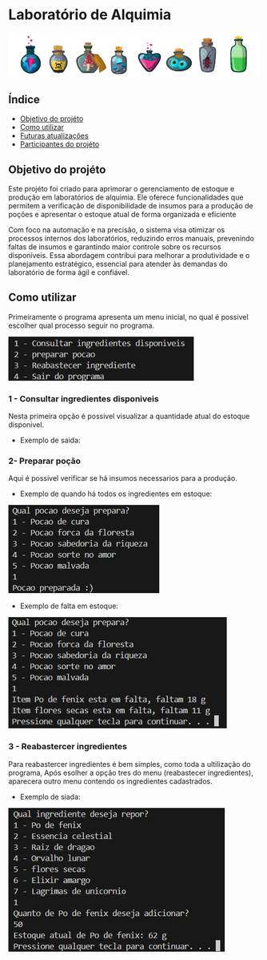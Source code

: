 # Laboratório de Alquimia
![poções](./poções.png)

## Índice
- <a href="#-Objetivo-do-projéto">Objetivo do projéto</a>
- <a href="#-Como-utilizar">Como utilizar</a>
- <a href="#-Futuras-atualizações">Futuras atualizações</a>
- <a href="#-Participantes-do-projéto">Participantes do projéto</a>

## Objetivo do projéto

Este projéto foi criado para aprimorar o gerenciamento de estoque e produção em laboratórios de alquimia. Ele oferece funcionalidades que permitem a verificação de disponibilidade de insumos para a produção de poções e apresentar o estoque atual de forma organizada e eficiente

Com foco na automação e na precisão, o sistema visa otimizar os processos internos dos laboratórios, reduzindo erros manuais, prevenindo faltas de insumos e garantindo maior controle sobre os recursos disponíveis. Essa abordagem contribui para melhorar a produtividade e o planejamento estratégico, essencial para atender às demandas do laboratório de forma ágil e confiável.

## Como utilizar
Primeiramente o programa apresenta um menu inicial, no qual é possivel escolher qual processo seguir no programa.

![menu-inicial](./menu_inicial.png)

### 1 - Consultar ingredientes disponiveis

Nesta primeira opção é possivel visualizar a quantidade atual do estoque disponivel.

- Exemplo de saida:

### 2- Preparar poção
Aqui é possivel verificar se há insumos necessarios para a produção.

- Exemplo de quando há todos os ingredientes em estoque:
  
![prep-pocao](./prep_pocao.png)

- Exemplo de falta em estoque:
  
![pocao_em_falta](./pocao_em_falta.png)

### 3 - Reabastercer ingredientes

Para reabastercer ingredientes é bem simples, como toda a ultilização do programa, Após esolher a opção tres do menu (reabastecer ingredientes), aparecera outro menu contendo os ingredientes cadastrados.

- Exemplo de siada:
  
![reposicao](./reposicao.png)
